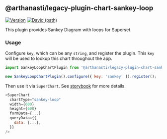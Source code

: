 ## @arthanasti/legacy-plugin-chart-sankey-loop

[![Version](https://img.shields.io/npm/v/@superset-ui/legacy-plugin-chart-sankey.svg?style=flat-square)](https://www.npmjs.com/package/@superset-ui/legacy-plugin-chart-sankey)
[![David (path)](https://img.shields.io/david/apache-superset/superset-ui-plugins.svg?path=packages%2Fsuperset-ui-legacy-plugin-chart-sankey&style=flat-square)](https://david-dm.org/apache-superset/superset-ui-plugins?path=packages/superset-ui-legacy-plugin-chart-sankey)

This plugin provides Sankey Diagram with loops for Superset.

### Usage

Configure `key`, which can be any `string`, and register the plugin. This `key` will be used to
lookup this chart throughout the app.

```js
import SankeyLoopChartPlugin from '@arthanasti/legacy-plugin-chart-sankey-loop';

new SankeyLoopChartPlugin().configure({ key: 'sankey' }).register();
```

Then use it via `SuperChart`. See
[storybook](https://apache-superset.github.io/superset-ui-plugins/?selectedKind=plugin-chart-sankey-loop)
for more details.

```js
<SuperChart
  chartType="sankey-loop"
  width={600}
  height={600}
  formData={...}
  queryData={{
    data: {...},
  }}
/>
```
